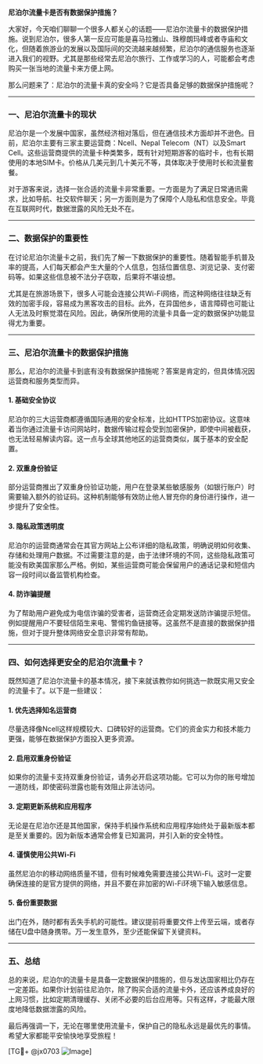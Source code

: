 **尼泊尔流量卡是否有数据保护措施？**

大家好，今天咱们聊聊一个很多人都关心的话题——尼泊尔流量卡的数据保护措施。说到尼泊尔，很多人第一反应可能是喜马拉雅山、珠穆朗玛峰或者寺庙和文化，但随着旅游业的发展以及国际间的交流越来越频繁，尼泊尔的通信服务也逐渐进入我们的视野。尤其是那些经常去尼泊尔旅行、工作或学习的人，可能都会考虑购买一张当地的流量卡来方便上网。

那么问题来了：尼泊尔的流量卡真的安全吗？它是否具备足够的数据保护措施呢？

---

### 一、尼泊尔流量卡的现状

尼泊尔是一个发展中国家，虽然经济相对落后，但在通信技术方面却并不逊色。目前，尼泊尔主要有三家主要运营商：Ncell、Nepal Telecom（NT）以及Smart Cell。这些运营商提供的流量卡种类繁多，既有针对短期游客的临时卡，也有长期使用的本地SIM卡。价格从几美元到几十美元不等，具体取决于使用时长和流量套餐。

对于游客来说，选择一张合适的流量卡非常重要。一方面是为了满足日常通讯需求，比如导航、社交软件聊天；另一方面则是为了保障个人隐私和信息安全。毕竟在互联网时代，数据泄露的风险无处不在。

---

### 二、数据保护的重要性

在讨论尼泊尔流量卡之前，我们先了解一下数据保护的重要性。随着智能手机普及率的提高，人们每天都会产生大量的个人信息，包括位置信息、浏览记录、支付密码等。如果这些信息被不法分子窃取，后果将不堪设想。

尤其是在旅游场景下，很多人可能会连接公共Wi-Fi网络，而这种网络往往缺乏有效的加密手段，容易成为黑客攻击的目标。此外，在异国他乡，语言障碍也可能让人无法及时察觉潜在风险。因此，确保所使用的流量卡具备一定的数据保护功能显得尤为重要。

---

### 三、尼泊尔流量卡的数据保护措施

那么，尼泊尔的流量卡到底有没有数据保护措施呢？答案是肯定的，但具体情况因运营商和服务类型而异。

#### 1. **基础安全协议**
尼泊尔的三大运营商都遵循国际通用的安全标准，比如HTTPS加密协议。这意味着当你通过流量卡访问网站时，数据传输过程会受到加密保护，即使中间被截获，也无法轻易解读内容。这一点与全球其他地区的运营商类似，属于基本的安全配置。

#### 2. **双重身份验证**
部分运营商推出了双重身份验证功能，用户在登录某些敏感服务（如银行账户）时需要输入额外的验证码。这种机制能够有效防止他人冒充你的身份进行操作，进一步提升了安全性。

#### 3. **隐私政策透明度**
尼泊尔的运营商通常会在其官方网站上公布详细的隐私政策，明确说明如何收集、存储和处理用户数据。不过需要注意的是，由于法律环境的不同，这些隐私政策可能没有欧美国家那么严格。例如，某些运营商可能会保留用户的通话记录和短信内容一段时间以备监管机构检查。

#### 4. **防诈骗提醒**
为了帮助用户避免成为电信诈骗的受害者，运营商还会定期发送防诈骗提示短信。例如提醒用户不要轻信陌生来电、警惕钓鱼链接等。这虽然不是直接的数据保护措施，但对于提升整体网络安全意识非常有帮助。

---

### 四、如何选择更安全的尼泊尔流量卡？

既然知道了尼泊尔流量卡的基本情况，接下来就该教你如何挑选一款既实用又安全的流量卡了。以下是一些建议：

#### 1. **优先选择知名运营商**
尽量选择像Ncell这样规模较大、口碑较好的运营商。它们的资金实力和技术能力更强，能够在数据保护方面投入更多资源。

#### 2. **启用双重身份验证**
如果你的流量卡支持双重身份验证，请务必开启这项功能。它可以为你的账号增加一道防线，即使密码泄露也能有效阻止非法访问。

#### 3. **定期更新系统和应用程序**
无论是在尼泊尔还是其他国家，保持手机操作系统和应用程序始终处于最新版本都是至关重要的。因为新版本通常会修复已知漏洞，并引入新的安全特性。

#### 4. **谨慎使用公共Wi-Fi**
虽然尼泊尔的移动网络质量不错，但有时候难免需要连接公共Wi-Fi。这时一定要确保连接的是官方提供的网络，并且不要在非加密的Wi-Fi环境下输入敏感信息。

#### 5. **备份重要数据**
出门在外，随时都有丢失手机的可能性。建议提前将重要文件上传至云端，或者存储在U盘中随身携带。万一发生意外，至少还能保留下关键资料。

---

### 五、总结

总的来说，尼泊尔的流量卡是具备一定数据保护措施的，但与发达国家相比仍存在一定差距。如果你计划前往尼泊尔，除了购买合适的流量卡外，还应该养成良好的上网习惯，比如定期清理缓存、关闭不必要的后台应用等。只有这样，才能最大限度地降低数据泄露的风险。

最后再强调一下，无论在哪里使用流量卡，保护自己的隐私永远是最优先的事情。希望大家都能平安愉快地享受旅程！

[TG💪+ @jx0703 ![Image](https://github.com/user-attachments/assets/dbca1d08-cadb-493c-b0ec-ad6f7a83f270)]